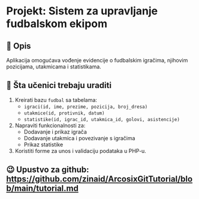 # Projekt: Sistem za upravljanje fudbalskom ekipom

## 🎯 Opis
Aplikacija omogućava vođenje evidencije o fudbalskim igračima, njihovim pozicijama, utakmicama i statistikama.

## 🧠 Šta učenici trebaju uraditi
1. Kreirati bazu `fudbal` sa tabelama:
   - `igraci(id, ime, prezime, pozicija, broj_dresa)`
   - `utakmice(id, protivnik, datum)`
   - `statistike(id, igrac_id, utakmica_id, golovi, asistencije)`
2. Napraviti funkcionalnosti za:
   - Dodavanje i prikaz igrača
   - Dodavanje utakmica i povezivanje s igračima
   - Prikaz statistike
3. Koristiti forme za unos i validaciju podataka u PHP-u.
## 😉 Upustvo za github: https://github.com/zinaid/ArcosixGitTutorial/blob/main/tutorial.md
